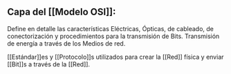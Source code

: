 ## Capa del [[Modelo OSI]]:
Define en detalle las características Eléctricas, Ópticas, de cableado, de conectorización y procedimientos para la transmisión de Bits. Transmisión de energía a través de los Medios de red.

[[Estándar]]es y [[Protocolo]]s utilizados para crear la [[Red]] física y enviar [[Bit]]s a través de la [[Red]].



